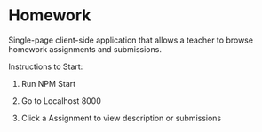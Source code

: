 # Homework
Single­-page client­-side application that allows a teacher to browse homework assignments and submissions.

Instructions to Start:
1) Run NPM Start 


2) Go to Localhost 8000


3) Click a Assignment to view description or submissions